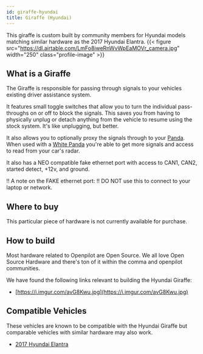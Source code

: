 ```yaml
---
id: giraffe-hyundai
title: Giraffe (Hyundai)
---
```


This giraffe is custom built by community members for Hyundai models matching similar hardware as the 2017 Hyundai Elantra.
{{< figure src="https://dl.airtable.com/LmFo8iweRnWvWpEaMOVr_camera.jpg" width="250" class="profile-image" >}}

## What is a Giraffe
The Giraffe is responsible for passing through signals to your vehicles existing driver assistance system. 

It features small toggle switches that allow you to turn the individual pass-throughs on or off to block the signals.  This saves you from having to physically unplug or detach anything from the vehicle to resume using the stock system. It&#x27;s like unplugging, but better. 

It also allows you to optionally proxy the signals through to your [Panda](/hardware/panda/).  When used with a [White Panda](/hardware/panda/panda-white/) you&#x27;re able to get more signals and access to read from your car&#x27;s radar.

It also has a NEO compatible fake ethernet port with access to CAN1, CAN2, started detect, +12v, and ground.

!! A note on the FAKE ethernet port:
!! DO NOT use this to connect to your laptop or network.


## Where to buy

This particular piece of hardware is not currently available for purchase.

## How to build

Most hardware related to Openpilot are Open Source.
We all love Open Source Hardware and there's ton of it within the comma and openpilot communities.

We have found the following links relevant to building the Hyundai Giraffe:

* [https://i.imgur.com/avG8Kwu.jpg](https://i.imgur.com/avG8Kwu.jpg)

## Compatible Vehicles

These vehicles are known to be compatible with the Hyundai Giraffe but comparable vehicles with similar hardware may also work.

* [2017 Hyundai Elantra](./hyundai/giraffe-hyundai/2017-hyundai-elantra.md)


